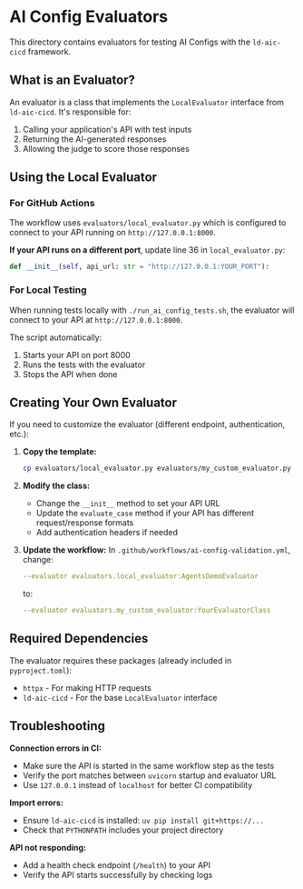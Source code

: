 # AI Config Evaluators

This directory contains evaluators for testing AI Configs with the `ld-aic-cicd` framework.

## What is an Evaluator?

An evaluator is a class that implements the `LocalEvaluator` interface from `ld-aic-cicd`. It's responsible for:
1. Calling your application's API with test inputs
2. Returning the AI-generated responses
3. Allowing the judge to score those responses

## Using the Local Evaluator

### For GitHub Actions

The workflow uses `evaluators/local_evaluator.py` which is configured to connect to your API running on `http://127.0.0.1:8000`.

**If your API runs on a different port**, update line 36 in `local_evaluator.py`:

```python
def __init__(self, api_url: str = "http://127.0.0.1:YOUR_PORT"):
```

### For Local Testing

When running tests locally with `./run_ai_config_tests.sh`, the evaluator will connect to your API at `http://127.0.0.1:8000`.

The script automatically:
1. Starts your API on port 8000
2. Runs the tests with the evaluator
3. Stops the API when done

## Creating Your Own Evaluator

If you need to customize the evaluator (different endpoint, authentication, etc.):

1. **Copy the template:**
   ```bash
   cp evaluators/local_evaluator.py evaluators/my_custom_evaluator.py
   ```

2. **Modify the class:**
   - Change the `__init__` method to set your API URL
   - Update the `evaluate_case` method if your API has different request/response formats
   - Add authentication headers if needed

3. **Update the workflow:**
   In `.github/workflows/ai-config-validation.yml`, change:
   ```yaml
   --evaluator evaluators.local_evaluator:AgentsDemoEvaluator
   ```
   to:
   ```yaml
   --evaluator evaluators.my_custom_evaluator:YourEvaluatorClass
   ```

## Required Dependencies

The evaluator requires these packages (already included in `pyproject.toml`):
- `httpx` - For making HTTP requests
- `ld-aic-cicd` - For the base `LocalEvaluator` interface

## Troubleshooting

**Connection errors in CI:**
- Make sure the API is started in the same workflow step as the tests
- Verify the port matches between `uvicorn` startup and evaluator URL
- Use `127.0.0.1` instead of `localhost` for better CI compatibility

**Import errors:**
- Ensure `ld-aic-cicd` is installed: `uv pip install git+https://...`
- Check that `PYTHONPATH` includes your project directory

**API not responding:**
- Add a health check endpoint (`/health`) to your API
- Verify the API starts successfully by checking logs
